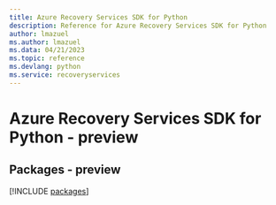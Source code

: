 ```yaml
---
title: Azure Recovery Services SDK for Python
description: Reference for Azure Recovery Services SDK for Python
author: lmazuel
ms.author: lmazuel
ms.data: 04/21/2023
ms.topic: reference
ms.devlang: python
ms.service: recoveryservices
---
```

# Azure Recovery Services SDK for Python - preview
## Packages - preview
[!INCLUDE [packages](recovery-services-index.md)]